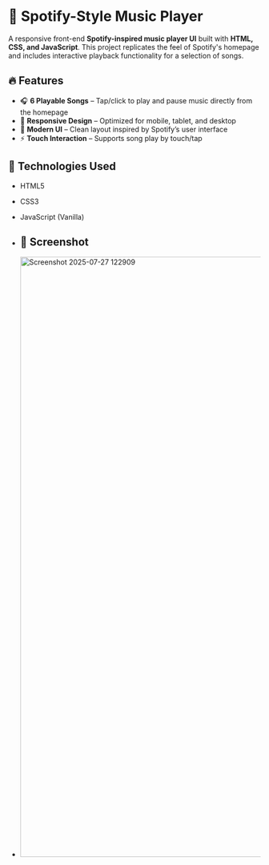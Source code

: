 

# 🎵 Spotify-Style Music Player

A responsive front-end **Spotify-inspired music player UI** built with **HTML, CSS, and JavaScript**. This project replicates the feel of Spotify's homepage and includes interactive playback functionality for a selection of songs.

## 🔥 Features

- 🎧 **6 Playable Songs** – Tap/click to play and pause music directly from the homepage  
- 📱 **Responsive Design** – Optimized for mobile, tablet, and desktop  
- 🎨 **Modern UI** – Clean layout inspired by Spotify’s user interface  
- ⚡ **Touch Interaction** – Supports song play by touch/tap  

## 🚀 Technologies Used

- HTML5  
- CSS3  
- JavaScript (Vanilla)

- ## 📸 Screenshot

- <img width="2558" height="1198" alt="Screenshot 2025-07-27 122909" src="https://github.com/user-attachments/assets/bb72c5d0-d548-4894-a14c-9e960c953427" />


